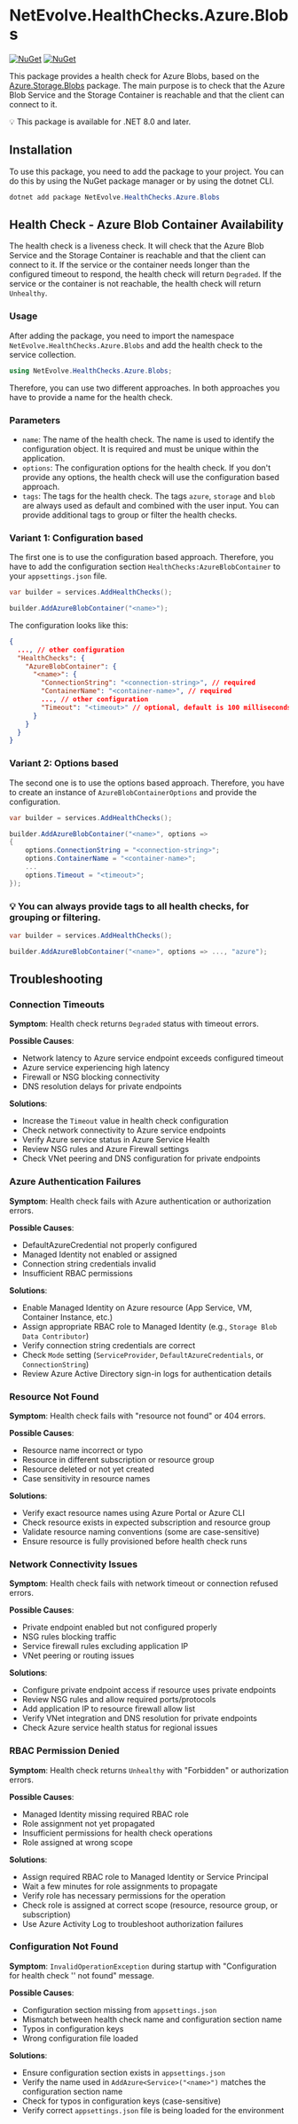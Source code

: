 # NetEvolve.HealthChecks.Azure.Blobs

[![NuGet](https://img.shields.io/nuget/v/NetEvolve.HealthChecks.Azure.Blobs?logo=nuget)](https://www.nuget.org/packages/NetEvolve.HealthChecks.Azure.Blobs/)
[![NuGet](https://img.shields.io/nuget/dt/NetEvolve.HealthChecks.Azure.Blobs?logo=nuget)](https://www.nuget.org/packages/NetEvolve.HealthChecks.Azure.Blobs/)

This package provides a health check for Azure Blobs, based on the [Azure.Storage.Blobs](https://www.nuget.org/packages/Azure.Storage.Blobs/) package. The main purpose is to check that the Azure Blob Service and the Storage Container is reachable and that the client can connect to it.

:bulb: This package is available for .NET 8.0 and later.

## Installation
To use this package, you need to add the package to your project. You can do this by using the NuGet package manager or by using the dotnet CLI.
```powershell
dotnet add package NetEvolve.HealthChecks.Azure.Blobs
```

## Health Check - Azure Blob Container Availability
The health check is a liveness check. It will check that the Azure Blob Service and the Storage Container is reachable and that the client can connect to it. If the service or the container needs longer than the configured timeout to respond, the health check will return `Degraded`. If the service or the container is not reachable, the health check will return `Unhealthy`.

### Usage
After adding the package, you need to import the namespace `NetEvolve.HealthChecks.Azure.Blobs` and add the health check to the service collection.
```csharp
using NetEvolve.HealthChecks.Azure.Blobs;
```
Therefore, you can use two different approaches. In both approaches you have to provide a name for the health check.

### Parameters
- `name`: The name of the health check. The name is used to identify the configuration object. It is required and must be unique within the application.
- `options`: The configuration options for the health check. If you don't provide any options, the health check will use the configuration based approach.
- `tags`: The tags for the health check. The tags `azure`, `storage` and `blob` are always used as default and combined with the user input. You can provide additional tags to group or filter the health checks.

### Variant 1: Configuration based
The first one is to use the configuration based approach. Therefore, you have to add the configuration section `HealthChecks:AzureBlobContainer` to your `appsettings.json` file.
```csharp
var builder = services.AddHealthChecks();

builder.AddAzureBlobContainer("<name>");
```

The configuration looks like this:
```json
{
  ..., // other configuration
  "HealthChecks": {
    "AzureBlobContainer": {
      "<name>": {
        "ConnectionString": "<connection-string>", // required
        "ContainerName": "<container-name>", // required
        ..., // other configuration
        "Timeout": "<timeout>" // optional, default is 100 milliseconds
      }
    }
  }
}
```

### Variant 2: Options based
The second one is to use the options based approach. Therefore, you have to create an instance of `AzureBlobContainerOptions` and provide the configuration.
```csharp
var builder = services.AddHealthChecks();

builder.AddAzureBlobContainer("<name>", options =>
{
    options.ConnectionString = "<connection-string>";
    options.ContainerName = "<container-name>";
    ...
    options.Timeout = "<timeout>";
});
```

### :bulb: You can always provide tags to all health checks, for grouping or filtering.

```csharp
var builder = services.AddHealthChecks();

builder.AddAzureBlobContainer("<name>", options => ..., "azure");
```

## Troubleshooting

### Connection Timeouts

**Symptom**: Health check returns `Degraded` status with timeout errors.

**Possible Causes**:
- Network latency to Azure service endpoint exceeds configured timeout
- Azure service experiencing high latency
- Firewall or NSG blocking connectivity
- DNS resolution delays for private endpoints

**Solutions**:
- Increase the `Timeout` value in health check configuration
- Check network connectivity to Azure service endpoints
- Verify Azure service status in Azure Service Health
- Review NSG rules and Azure Firewall settings
- Check VNet peering and DNS configuration for private endpoints

### Azure Authentication Failures

**Symptom**: Health check fails with Azure authentication or authorization errors.

**Possible Causes**:
- DefaultAzureCredential not properly configured
- Managed Identity not enabled or assigned
- Connection string credentials invalid
- Insufficient RBAC permissions

**Solutions**:
- Enable Managed Identity on Azure resource (App Service, VM, Container Instance, etc.)
- Assign appropriate RBAC role to Managed Identity (e.g., `Storage Blob Data Contributor`)
- Verify connection string credentials are correct
- Check `Mode` setting (`ServiceProvider`, `DefaultAzureCredentials`, or `ConnectionString`)
- Review Azure Active Directory sign-in logs for authentication details

### Resource Not Found

**Symptom**: Health check fails with "resource not found" or 404 errors.

**Possible Causes**:
- Resource name incorrect or typo
- Resource in different subscription or resource group
- Resource deleted or not yet created
- Case sensitivity in resource names

**Solutions**:
- Verify exact resource names using Azure Portal or Azure CLI
- Check resource exists in expected subscription and resource group
- Validate resource naming conventions (some are case-sensitive)
- Ensure resource is fully provisioned before health check runs

### Network Connectivity Issues

**Symptom**: Health check fails with network timeout or connection refused errors.

**Possible Causes**:
- Private endpoint enabled but not configured properly
- NSG rules blocking traffic
- Service firewall rules excluding application IP
- VNet peering or routing issues

**Solutions**:
- Configure private endpoint access if resource uses private endpoints
- Review NSG rules and allow required ports/protocols
- Add application IP to resource firewall allow list
- Verify VNet integration and DNS resolution for private endpoints
- Check Azure service health status for regional issues

### RBAC Permission Denied

**Symptom**: Health check returns `Unhealthy` with "Forbidden" or authorization errors.

**Possible Causes**:
- Managed Identity missing required RBAC role
- Role assignment not yet propagated
- Insufficient permissions for health check operations
- Role assigned at wrong scope

**Solutions**:
- Assign required RBAC role to Managed Identity or Service Principal
- Wait a few minutes for role assignments to propagate
- Verify role has necessary permissions for the operation
- Check role is assigned at correct scope (resource, resource group, or subscription)
- Use Azure Activity Log to troubleshoot authorization failures

### Configuration Not Found

**Symptom**: `InvalidOperationException` during startup with "Configuration for health check '<name>' not found" message.

**Possible Causes**:
- Configuration section missing from `appsettings.json`
- Mismatch between health check name and configuration section name
- Typos in configuration keys
- Wrong configuration file loaded

**Solutions**:
- Ensure configuration section exists in `appsettings.json`
- Verify the name used in `AddAzure<Service>("<name>")` matches the configuration section name
- Check for typos in configuration keys (case-sensitive)
- Verify correct `appsettings.json` file is being loaded for the environment

